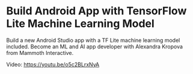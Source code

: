 # Build Android App with TensorFlow Lite Machine Learning Model

Build a new Android Studio app with a TF Lite machine learning model included. Become an ML and AI app developer with Alexandra Kropova from Mammoth Interactive. 

Video: https://youtu.be/o5c2BLrxNyA

